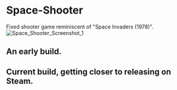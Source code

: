 # Space-Shooter
Fixed shooter game reminiscent of "Space Invaders (1978)".
![Space_Shooter_Screenshot_1](https://github.com/tolivercrisp/Space-Shooter/assets/92277632/298d77b6-9663-499b-a7ff-ce7ea727b5cd)
## An early build.

## Current build, getting closer to releasing on Steam.

